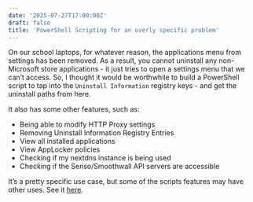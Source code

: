 ```yaml
---
date: '2025-07-27T17:00:00Z'
draft: false
title: 'PowerShell Scripting for an overly specific problem'
---
```

On our school laptops, for whatever reason, the applications menu from settings has been removed. As a result, you cannot uninstall any non-Microsoft store applications - it just tries to open a settings menu that we can’t access. So, I thought it would be worthwhile to build a PowerShell script to tap into the `Uninstall Information` registry keys - and get the uninstall paths from here.

It also has some other features, such as:

- Being able to modify HTTP Proxy settings
- Removing Uninstall Information Registry Entries
- View all installed applications
- View AppLocker policies
- Checking if my nextdns instance is being used
- Checking if the Senso/Smoothwall API servers are accessible

It’s a pretty specific use case, but some of the scripts features may have other uses. See it [here](https://github.com/vmd1/scripts/tree/main/clean-up).